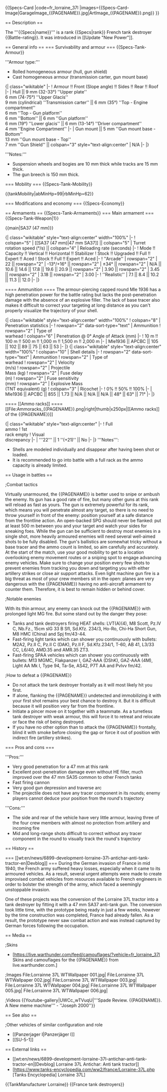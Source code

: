 {{Specs-Card
|code=fr_lorraine_37l
|images={{Specs-Card-Image|GarageImage_{{PAGENAME}}.jpg|ArtImage_{{PAGENAME}}.png}}
}}

== Description ==
<!-- ''In the description, the first part should be about the history of the creation and combat usage of the vehicle, as well as its key features. In the second part, tell the reader about the ground vehicle in the game. Insert a screenshot of the vehicle, so that if the novice player does not remember the vehicle by name, he will immediately understand what kind of vehicle the article is talking about.'' -->
The '''{{Specs|name}}''' is a rank {{Specs|rank}} French tank destroyer {{Battle-rating}}. It was introduced in [[Update "New Power"]].

== General info ==
=== Survivability and armour ===
{{Specs-Tank-Armour}}
<!-- ''Describe armour protection. Note the most well protected and key weak areas. Appreciate the layout of modules as well as the number and location of crew members. Is the level of armour protection sufficient, is the placement of modules helpful for survival in combat? If necessary use a visual template to indicate the most secure and weak zones of the armour.'' -->

'''Armour type:'''

* Rolled homogeneous armour (hull, gun shield)
* Cast homogeneous armour (transmission carter, gun mount base)

{| class="wikitable"
|-
! Armour !! Front (Slope angle) !! Sides !! Rear !! Roof
|-
| Hull || 9 mm (32-33°) ''Upper plate'' <br> 6 mm (74-75°) ''Upper Glacis'' <br> 9 mm (cylindrical) ''Transmission carter'' || 6 mm (35°) ''Top - Engine compartment'' <br> 6 mm ''Top - Gun platform'' <br> 6 mm ''Bottom'' || 6 mm ''Gun platform'' <br> 6 mm (19°) ''Lower glacis'' || 6 mm (13-14°) ''Driver compartment'' <br> 4 mm ''Engine Compartment''
|-
| Gun mount || 5 mm ''Gun mount base - Bottom''  <br> 13 mm ''Gun mount base - Top''  <br> 7 mm ''Gun Shield'' || colspan="3" style="text-align:center" | N/A
|-
|}

'''Notes:'''

* Suspension wheels and bogies are 10 mm thick while tracks are 15 mm thick.
* The gun breech is 150 mm thick.

=== Mobility ===
{{Specs-Tank-Mobility}}
<!-- ''Write about the mobility of the ground vehicle. Estimate the specific power and manoeuvrability, as well as the maximum speed forwards and backwards.'' -->

{{tankMobility|abMinHp=99|rbMinHp=62}}

=== Modifications and economy ===
{{Specs-Economy}}

== Armaments ==
{{Specs-Tank-Armaments}}
=== Main armament ===
{{Specs-Tank-Weapon|1}}
<!-- ''Give the reader information about the characteristics of the main gun. Assess its effectiveness in a battle based on the reloading speed, ballistics and the power of shells. Do not forget about the flexibility of the fire, that is how quickly the cannon can be aimed at the target, open fire on it and aim at another enemy. Add a link to the main article on the gun: <code><nowiki>{{main|Name of the weapon}}</nowiki></code>. Describe in general terms the ammunition available for the main gun. Give advice on how to use them and how to fill the ammunition storage.'' -->
{{main|SA37 (47 mm)}}

{| class="wikitable" style="text-align:center" width="100%"
|-
! colspan="5" | [[SA37 (47 mm)|47 mm SA37]] || colspan="5" | Turret rotation speed (°/s) || colspan="4" | Reloading rate (seconds)
|-
! Mode !! Capacity !! Vertical !! Horizontal !! Stabilizer
! Stock !! Upgraded !! Full !! Expert !! Aced
! Stock !! Full !! Expert !! Aced
|-
! ''Arcade''
| rowspan="2" | 22 || rowspan="2" | -13°/+16° || rowspan="2" | ±34° || rowspan="2" | N/A || 10.6 || 14.6 || 17.8 || 19.6 || 20.9 || rowspan="2" | 3.90 || rowspan="2" | 3.45 || rowspan="2" | 3.18 || rowspan="2" | 3.00
|-
! ''Realistic''
| 7.1 || 8.4 || 10.2 || 11.3 || 12.0
|-
|}

==== Ammunition ====
The armour-piercing capped round Mle 1936 has a high penetration power for the battle rating but lacks the post-penetration damage with the absence of an explosive filler. The lack of base tracer also makes it difficult to correct your targeting at long distance as you can't properly visualize the trajectory of your shell.

{| class="wikitable" style="text-align:center" width="100%"
! colspan="8" | Penetration statistics
|-
! rowspan="2" data-sort-type="text" | Ammunition
! rowspan="2" | Type of<br>warhead
! colspan="6" | Penetration @ 0° Angle of Attack (mm)
|-
! 10 m !! 100 m !! 500 m !! 1,000 m !! 1,500 m !! 2,000 m
|-
| Mle1936 || APCBC || 105 || 102 || 89 || 75 || 63 || 53
|-
|}
{| class="wikitable" style="text-align:center" width="100%"
! colspan="10" | Shell details
|-
! rowspan="2" data-sort-type="text" | Ammunition
! rowspan="2" | Type of<br>warhead
! rowspan="2" | Velocity<br>(m/s)
! rowspan="2" | Projectile<br>Mass (kg)
! rowspan="2" | Fuse delay<br>(m)
! rowspan="2" | Fuse sensitivity<br>(mm)
! rowspan="2" | Explosive Mass<br>(TNT equivalent) (g)
! colspan="3" | Ricochet
|-
! 0% !! 50% !! 100%
|-
| Mle1936 || APCBC || 855 || 1.73 || N/A || N/A || N/A || 48° || 63° || 71°
|-
|}

==== [[Ammo racks]] ====
[[File:Ammoracks_{{PAGENAME}}.png|right|thumb|x250px|[[Ammo racks]] of the {{PAGENAME}}]]
<!-- '''Last updated: 2.1.0.81''' -->
{| class="wikitable" style="text-align:center"
|-
! Full<br>ammo
! 1st<br>rack empty
! Visual<br>discrepancy
|-
| '''22''' || 1&nbsp;''(+21)'' || No
|-
|}
'''Notes''':

* Shells are modeled individually and disappear after having been shot or loaded.
* It is recommended to go into battle with a full rack as the ammo capacity is already limited.

== Usage in battles ==
<!-- ''Describe the tactics of playing in the vehicle, the features of using vehicles in the team and advice on tactics. Refrain from creating a "guide" - do not impose a single point of view but instead give the reader food for thought. Describe the most dangerous enemies and give recommendations on fighting them. If necessary, note the specifics of the game in different modes (AB, RB, SB).'' -->

;Combat tactics

Virtually unarmoured, the {{PAGENAME}} is better used to snipe or ambush the enemy. Its gun has a good rate of fire, but many other guns at this rank will reload as fast as yours. The gun is extremely powerful for its rank, which means you will penetrate almost any target, so there is no need to throw yourself in front of the enemy: position yourself at a safe distance from the frontline action. An open-backed SPG should never be flanked: put at least 500 m between you and your target and watch your sides for sneaking foes. While the gun can be sufficient to destroy most enemies in a single shot, more heavily armoured enemies will need several well-aimed shots to be fully disabled. The gun's ballistics are somewhat tricky without a base tracer and the ammo count is limited, so aim carefully and accurately.
At the start of the match, use your good mobility to get to a location overlooking enemy movement routes or a sniping spot to engage advancing enemy vehicles. Make sure to change your position every few shots to prevent enemies from tracking you down and targeting you with either artillery strikes or close air support attacks. Even light machine gun fire is a big threat as most of your crew members sit in the open: planes are very dangerous with the {{PAGENAME}} having no anti-aircraft armament to counter them. Therefore, it is best to remain hidden or behind cover.

;Notable enemies

With its thin armour, any enemy can knock out the {{PAGENAME}} with prolonged light MG fire. But some stand out by the danger they pose:

* Tanks and tank destroyers firing HEAT shells: LVT(A)(4), M8 Scott, Pz.IV C, Nb.Fz., 15cm sIG 33 B Sfl, Sd.Kfz. 234/3, Ho-Ro, Chi-Ha Short Gun, M8 HMC (China) and Spj fm/43-44.
* Fast-firing light tanks which can shower you continuously with bullets: M2A2, Pz.II C, Pz.II C (DAK), Pz.II F, Sd.Kfz.234/1, T-60, AB 41, L3/33 CC, L6/40, AMD.35 and AMR.35 ZT3.
* Fast-firing SPAA vehicles which can shower you continuously with bullets: M13 MGMC, Flakpanzer I, GAZ-AAA (DShK), GAZ-AAA (4M), Light AA Mk I, Type 94, Ta-Se, AS42, P7T AA and Pvlvv fm/42.

;How to defeat a {{PAGENAME}}

* Do not attack the tank destroyer frontally as it will most likely hit you first.
* If alone, flanking the {{PAGENAME}} undetected and immobilizing it with your first shot remains your best chance to destroy it. But it is difficult because it will position very far from the frontline.
* Initiate a pincer move on it together with a teammate. As a turretless tank destroyer with weak armour, this will force it to retreat and relocate or face the  risk of being destroyed.
* If you have no other option than to attack the {{PAGENAME}} frontally, blind it with smoke before closing the gap or force it out of position with indirect fire (artillery strikes).

=== Pros and cons ===
<!-- ''Summarise and briefly evaluate the vehicle in terms of its characteristics and combat effectiveness. Mark its pros and cons in a bulleted list. Try not to use more than 6 points for each of the characteristics. Avoid using categorical definitions such as "bad", "good" and the like - use substitutions with softer forms such as "inadequate" and "effective".'' -->

'''Pros:'''

* Very good penetration for a 47 mm at this rank
* Excellent post-penetration damage even without HE filler, much improved over the 47 mm SA35 common to other French tanks
* Fast firing cannon
* Very good gun depression and traverse arc
* The projectile does not have any tracer component in its rounds; enemy players cannot deduce your position from the round's trajectory

'''Cons:'''

* The side and rear of the vehicle have very little armour, leaving three of the four crew members with almost no protection from artillery and incoming fire
* Mid and long-range shots difficult to correct without any tracer component in the round to visually track the round's trajectory

== History ==
<!-- ''Describe the history of the creation and combat usage of the vehicle in more detail than in the introduction. If the historical reference turns out to be too long, take it to a separate article, taking a link to the article about the vehicle and adding a block "/History" (example: <nowiki>https://wiki.warthunder.com/(Vehicle-name)/History</nowiki>) and add a link to it here using the <code>main</code> template. Be sure to reference text and sources by using <code><nowiki><ref></ref></nowiki></code>, as well as adding them at the end of the article with <code><nowiki><references /></nowiki></code>. This section may also include the vehicle's dev blog entry (if applicable) and the in-game encyclopedia description (under <code><nowiki>=== In-game description ===</nowiki></code>, also if applicable).'' -->
=== [[wt:en/news/6899-development-lorraine-37l-antichar-anti-tank-tractor-en|Devblog]] ===
During the German invasion of France in mid 1940, the French army suffered heavy losses, especially when it came to its armoured vehicles. As a result, several urgent attempts were made to create improvised combat vehicles from resources available to French engineers in order to bolster the strength of the army, which faced a seemingly unstoppable invasion.

One of these projects was the conversion of the Lorraine 37L tractor into a tank destroyer by fitting it with a 47 mm SA37 anti-tank gun. The conversion took little time, with the prototype being ready in just a few weeks, however by the time construction was completed, France had already fallen. As a result, the prototype never saw combat action and was instead captured by German forces following the occupation.

== Media ==
<!-- ''Excellent additions to the article would be video guides, screenshots from the game, and photos.'' -->

;Skins

* [https://live.warthunder.com/feed/camouflages/?vehicle=fr_lorraine_37l Skins and camouflages for the {{PAGENAME}} from live.warthunder.com.]

;Images
<gallery mode="packed" caption="Lorraine 37L Devblog Images" heights="150">
File:Lorrainne 37L WTWallpaper 001.jpg|
File:Lorrainne 37L WTWallpaper 002.jpg|
File:Lorrainne 37L WTWallpaper 003.jpg|
File:Lorrainne 37L WTWallpaper 004.jpg|
File:Lorrainne 37L WTWallpaper 005.jpg|
File:Lorrainne 37L WTWallpaper 006.jpg|
</gallery>

;Videos
{{Youtube-gallery|UWCc_wTVuqU|'''Spade Review. {{PAGENAME}}. A New meme machine''' - ''Joseph 2000''}}

== See also ==
<!-- ''Links to the articles on the War Thunder Wiki that you think will be useful for the reader, for example:''
* ''reference to the series of the vehicles;''
* ''links to approximate analogues of other nations and research trees.'' -->

;Other vehicles of similar configuration and role

* [[Panzerjager I|Panzerjäger I]]
* [[SU-5-1]]

== External links ==
<!-- ''Paste links to sources and external resources, such as:''
* ''topic on the official game forum;''
* ''other literature.'' -->

* [[wt:en/news/6899-development-lorraine-37l-antichar-anti-tank-tractor-en|[Devblog] Lorraine 37L Antichar: Anti tank tractor]]
* [https://www.tanks-encyclopedia.com/ww2/france/Lorraine-37L.php <nowiki>[Tanks Encyclopedia]</nowiki> Lorraine 37L]

{{TankManufacturer Lorraine}}
{{France tank destroyers}}